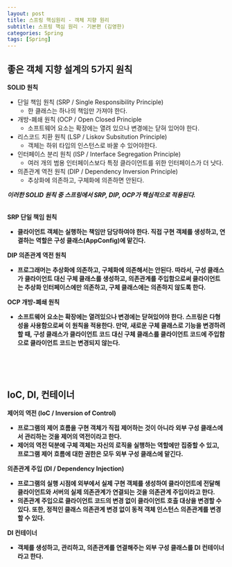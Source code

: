 ```yaml
---
layout: post
title: 스프링 핵심원리 - 객체 지향 원리
subtitle: 스프링 핵심 원리 - 기본편 (김영한)
categories: Spring
tags: [Spring]
---
```


## 좋은 객체 지향 설계의 5가지 원칙

**SOLID 원칙**
- 단일 책임 원칙 (SRP / Single Responsibility Principle) 
  - 한 클래스는 하나의 책임만 가져야 한다.
- 개방-폐쇄 원칙 (OCP / Open Closed Principle
  - 소프트웨어 요소는 확장에는 열려 있으나 변경에는 닫혀 있어야 한다.
- 리스코드 치환 원칙 (LSP / Liskov Subsitution Principle)
  - 객체는 하위 타입의 인스턴스로 바꿀 수 있어야한다.
- 인터페이스 분리 원칙 (ISP / Interface Segregation Principle)
  - 여러 개의 범용 인터페이스보다 특정 클라이언트를 위한 인터페이스가 더 낫다.
- 의존관계 역전 원칙 (DIP / Dependency Inversion Principle)
  - 추상화에 의존하고, 구체화에 의존하면 안된다.

*<b>이러한 SOLID 원칙 중 스프링에서 SRP, DIP, OCP가 핵심적으로 적용된다.<b>*
<br><br>

**SRP 단일 책임 원칙**
- 클라이언트 객체는 실행하는 책임만 담당하여야 한다. 직접 구현 객체를 생성하고, 연결하는 역할은 구성 클래스(AppConfig)에 맡긴다.

**DIP 의존관계 역전 원칙**
- 프로그래머는 추상화에 의존하고, 구체화에 의존해서는 안된다. 따라서, 구성 클래스가 클라이언트 대신 구체 클래스를 생성하고, 의존관계를 주입함으로써 클라이언트는 추상화 인터페이스에만 의존하고, 구체 클래스에는 의존하지 않도록 한다.

**OCP 개방-폐쇄 원칙**
- 소프트웨어 요소는 확장에는 열려있으나 변경에는 닫혀있어야 한다. 스프링은 다형성을 사용함으로써 이 원칙을 적용한다. 만약, 새로운 구체 클래스로 기능을 변경하려 할 때, 구성 클래스가 클라이언트 코드 대신 구체 클래스를 클라이언트 코드에 주입함으로 클라이언트 코드는 변경되지 않는다.

<br><br><br>
## IoC, DI, 컨테이너

**제어의 역전 (IoC / Inversion of Control)**
- 프로그램의 제어 흐름을 구현 객체가 직접 제어하는 것이 아니라 외부 구성 클래스에서 관리하는 것을 제어의 역전이라고 한다.
- 제어의 역전 덕분에 구체 객체는 자신의 로직을 실행하는 역할에만 집중할 수 있고, 프로그램 제어 흐름에 대한 권한은 모두 외부 구성 클래스에 맡긴다.

**의존관계 주입 (DI / Dependency Injection)**
- 프로그램의 실행 시점에 외부에서 실제 구현 객체를 생성하여 클라이언트에 전달해 클라이언트와 서버의 실제 의존관계가 연결되는 것을 의존관계 주입이라고 한다.
- 의존관계 주입으로 클라이언트 코드의 변경 없이 클라이언트 호출 대상을 변경할 수 있다. 또한, 정적인 클래스 의존관계 변경 없이 동적 객체 인스턴스 의존관계를 변경할 수 있다.

**DI 컨테이너**
- 객체를 생성하고, 관리하고, 의존관계를 연결해주는 외부 구성 클래스를 DI 컨테이너라고 한다.
